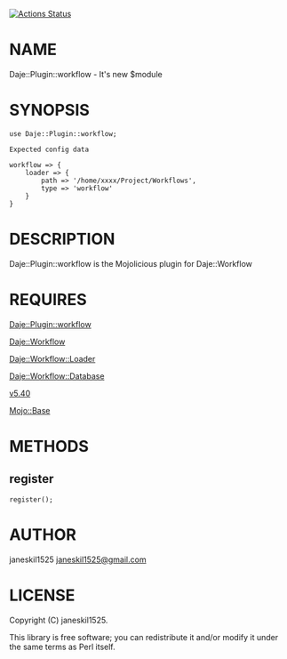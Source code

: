 [![Actions Status](https://github.com/janeskil1525/Daje-Plugin-Workflow/actions/workflows/test.yml/badge.svg)](https://github.com/janeskil1525/Daje-Plugin-Workflow/actions)
# NAME

Daje::Plugin::workflow - It's new $module

# SYNOPSIS

    use Daje::Plugin::workflow;

    Expected config data

    workflow => {
        loader => {
            path => '/home/xxxx/Project/Workflows',
            type => 'workflow'
        }
    }

# DESCRIPTION

Daje::Plugin::workflow is the Mojolicious plugin for Daje::Workflow

# REQUIRES

[Daje::Plugin::workflow](https://metacpan.org/pod/Daje%3A%3APlugin%3A%3Aworkflow) 

[Daje::Workflow](https://metacpan.org/pod/Daje%3A%3AWorkflow) 

[Daje::Workflow::Loader](https://metacpan.org/pod/Daje%3A%3AWorkflow%3A%3ALoader) 

[Daje::Workflow::Database](https://metacpan.org/pod/Daje%3A%3AWorkflow%3A%3ADatabase) 

[v5.40](https://metacpan.org/pod/v5.40) 

[Mojo::Base](https://metacpan.org/pod/Mojo%3A%3ABase) 

# METHODS

## register

    register();

# AUTHOR

janeskil1525 <janeskil1525@gmail.com>

# LICENSE

Copyright (C) janeskil1525.

This library is free software; you can redistribute it and/or modify
it under the same terms as Perl itself.
